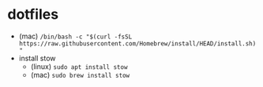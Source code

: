 # dotfiles

- (mac) `/bin/bash -c "$(curl -fsSL https://raw.githubusercontent.com/Homebrew/install/HEAD/install.sh)"`
- install stow
  - (linux) `sudo apt install stow`
  - (mac) `sudo brew install stow`

